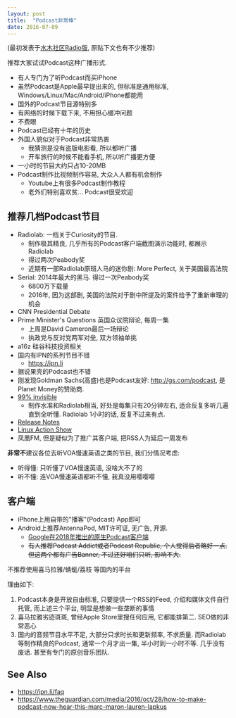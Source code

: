 ```yaml
---
layout: post
title:  "Podcast非常棒"
date: 2016-07-09
---
```


(最初发表于[水木社区Radio版](http://www.newsmth.net/nForum/#!article/Radio/60295?p=1#a0), 原贴下文也有不少推荐)

推荐大家试试Podcast这种广播形式. 
  
  - 有人专门为了听Podcast而买iPhone
  - 虽然Podcast是Apple最早提出来的, 但标准是通用标准, Windows/Linux/Mac/Android/iPhone都能用
  - 国外的Podcast节目源特别多
  - 有网络的时候下载下来, 不用担心缓冲问题
  - 不费眼
  - Podcast已经有十年的历史
  - 外国人貌似对于Podcast非常热衷
    - 我猜测是没有盗版电影看, 所以都听广播
    - 开车旅行的时候不能看手机, 所以听广播更方便
  - 一小时的节目大约只占10-20MB
  - Podcast制作比视频制作容易, 大众人人都有机会制作
    - Youtube上有很多Podcast制作教程
    - 老外们特别喜欢贫... Podcast很受欢迎
  
## 推荐几档Podcast节目
  
  - Radiolab: 一档关于Curiosity的节目. 
    - 制作极其精良, 几乎所有的Podcast客户端截图演示功能时, 都展示Radiolab
    - 得过两次Peabody奖
    - 近期有一部Radiolab原班人马的迷你剧: More Perfect, 关于美国最高法院
  - Serial: 2014年最大的黑马. 得过一次Peabody奖
    - 6800万下载量
    - 2016年, 因为这部剧, 美国的法院对于剧中所提及的案件给予了重新审理的机会
  - CNN Presidential Debate
  - Prime Minister's Questions 英国众议院辩论, 每周一集
    - 上周是David Cameron最后一场辩论
    - 执政党与反对党两军对垒, 双方领袖单挑
  - a16z 硅谷科技投资相关
  - 国内有IPN的系列节目不错
    - <https://ipn.li>
  - 据说果壳的Podcast也不错
  - 刚发现Goldman Sachs(高盛)也是Podcast友好: <http://gs.com/podcast>, 是Planet Money的赞助商. 
  - [99% invisible](http://99percentinvisible.org/) 
    - 制作水准和Radiolab相当, 好处是每集只有20分钟左右, 适合反复多听几遍直到全听懂. Radiolab 1小时的话, 反复不过来有点. 
  - [Release Notes](https://releasenotes.tv/)
  - [Linux Action Show](http://www.jupiterbroadcasting.com/tag/linux-action-show/)
  - 凤凰FM, 但是疑似为了推广其客户端, 把RSS人为延后一周发布
  
**非常不**建议各位去听VOA慢速英语之类的节目, 我们分情况考虑:

 - 听得懂: 只听懂了VOA慢速英语, 没啥大不了的
 - 听不懂: 连VOA慢速英语都听不懂, 我真没用嘤嘤嘤
  
## 客户端
  
 - iPhone上用自带的"播客"(Podcast) App即可
 - Android上推荐AntennaPod, MIT许可证, 无广告, 开源. 
   - [Google在2018年推出的原生Podcast客户端](https://play.google.com/store/apps/details?id=com.google.android.apps.podcasts)
   - <del>有人推荐Podcast Addict或者Podcast Republic, 个人觉得后者略好一点. 但这两个都有广告Banner, 不过还好咱们只听, 影响不大. </del>
  
  
不推荐使用喜马拉雅/蜻蜓/荔枝 等国内的平台

理由如下:
  
1. Podcast本身是开放自由标准, 只要提供一个RSS的Feed, 介绍和媒体文件自行托管, 而上述三个平台, 明显是想做一些垄断的事情
2. 喜马拉雅劣迹斑斑, 曾经Apple Store里搜任何应用, 它都能排第二. SEO做的非常恶心
3. 国内的音频节目水平不足, 大部分只求时长和更新频率, 不求质量. 而Radiolab等制作精良的Podcast, 通常一个月才出一集, 半小时到一小时不等. 几乎没有废话. 甚至有专门的原创音乐团队.  


## See Also

 - <https://ipn.li/faq>
 - <https://www.theguardian.com/media/2016/oct/28/how-to-make-podcast-now-hear-this-marc-maron-lauren-lapkus>
